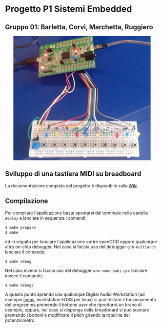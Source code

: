 # Progetto P1 Sistemi Embedded
## Gruppo 01: Barletta, Corvi, Marchetta, Ruggiero

<P align="center">
<img src="https://github.com/giusepperuggiero96/SE_Gruppo01_Tastiera_MIDI/blob/71d71191e0dc0e992c8aea036889fa53c0cd0719/imgs/photo_2021-06-14_12-36-59.jpg" width="450">
</p>

## Sviluppo di una tastiera MIDI su breadboard
La documentazione completa del progetto è disponibile sulla [Wiki](http://www.naplespu.com/es/index.php?title=Sviluppo_di_un%27applicazione_basata_su_middleware_STM32Cube:_USB_DeviceAudio_Class)

## Compilazione
Per compilare l'applicazione basta spostarsi dal terminale nella cartella `deploy` e lanciare in sequenza i comandi:
```
$ make prepare
$ make
```
ed in seguito per lanciare l'applicazione aprire openOCD oppure qualunque altro on-chip debugger. Nel caso si faccia uso del debugger `gdb-multiarch` lanciare il comando:
```
$ make debug
```
Nel caso invece si faccia uso del debugger `arm-none-eabi-gcc` lanciare invece il comando:
```
$ make debug2
```
A questo punto aprendo una qualunque Digital Audio Workstation (ad esempio [lmms](https://lmms.io/lsp/), workstation FOSS per linux) si può testare il funzionamento del programma premendo il bottone *user* che riprodurrà un brano di esempio, oppure, nel caso si disponga della breadboard si può suonare premendo i bottoni e modificare il pitch girando la rotellina del potenziometro.

